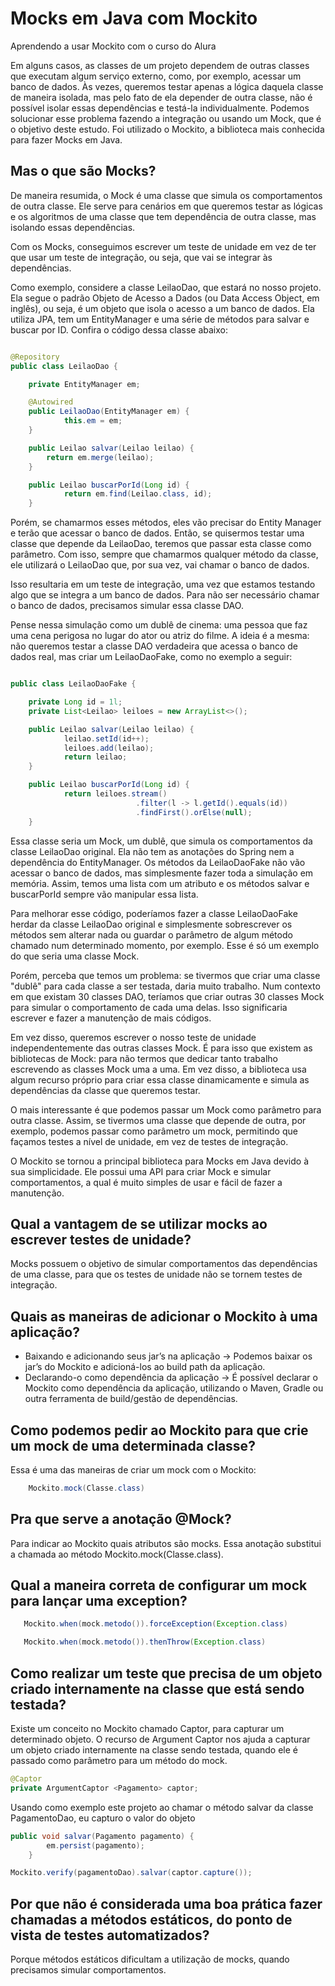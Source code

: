 # Mocks em Java com Mockito
Aprendendo a usar Mockito com o curso do Alura


Em alguns casos, as classes de um projeto dependem de outras classes que executam algum serviço externo, como, por exemplo, acessar um banco de dados. Às vezes, queremos testar apenas a lógica daquela classe de maneira isolada, mas pelo fato de ela depender de outra classe, não é possível isolar essas dependências e testá-la individualmente. Podemos solucionar esse problema fazendo a integração ou usando um Mock, que é o objetivo deste estudo. Foi utilizado o Mockito, a biblioteca mais conhecida para fazer Mocks em Java.

## Mas o que são Mocks?
De maneira resumida, o Mock é uma classe que simula os comportamentos de outra classe. Ele serve para cenários em que queremos testar as lógicas e os algoritmos de uma classe que tem dependência de outra classe, mas isolando essas dependências.

Com os Mocks, conseguimos escrever um teste de unidade em vez de ter que usar um teste de integração, ou seja, que vai se integrar às dependências.

Como exemplo, considere a classe LeilaoDao, que estará no nosso projeto. Ela segue o padrão Objeto de Acesso a Dados (ou Data Access Object, em inglês), ou seja, é um objeto que isola o acesso a um banco de dados. Ela utiliza JPA, tem um EntityManager e uma série de métodos para salvar e buscar por ID. Confira o código dessa classe abaixo:

~~~java

@Repository
public class LeilaoDao {

    private EntityManager em;

    @Autowired
    public LeilaoDao(EntityManager em) {
            this.em = em;
    }

    public Leilao salvar(Leilao leilao) {
        return em.merge(leilao);
    }

    public Leilao buscarPorId(Long id) {
            return em.find(Leilao.class, id);
    }

~~~

Porém, se chamarmos esses métodos, eles vão precisar do Entity Manager e terão que acessar o banco de dados. Então, se quisermos testar uma classe que depende da LeilaoDao, teremos que passar esta classe como parâmetro. Com isso, sempre que chamarmos qualquer método da classe, ele utilizará o LeilaoDao que, por sua vez, vai chamar o banco de dados.

Isso resultaria em um teste de integração, uma vez que estamos testando algo que se integra a um banco de dados. Para não ser necessário chamar o banco de dados, precisamos simular essa classe DAO.

Pense nessa simulação como um dublê de cinema: uma pessoa que faz uma cena perigosa no lugar do ator ou atriz do filme. A ideia é a mesma: não queremos testar a classe DAO verdadeira que acessa o banco de dados real, mas criar um LeilaoDaoFake, como no exemplo a seguir:

~~~java

public class LeilaoDaoFake {

    private Long id = 1l;
    private List<Leilao> leiloes = new ArrayList<>();

    public Leilao salvar(Leilao leilao) {
            leilao.setId(id++);
            leiloes.add(leilao);
            return leilao;
    }

    public Leilao buscarPorId(Long id) {
            return leiloes.stream()
                            .filter(l -> l.getId().equals(id))
                            .findFirst().orElse(null);
    }

~~~   

Essa classe seria um Mock, um dublê, que simula os comportamentos da classe LeilaoDao original. Ela não tem as anotações do Spring nem a dependência do EntityManager. Os métodos da LeilaoDaoFake não vão acessar o banco de dados, mas simplesmente fazer toda a simulação em memória. Assim, temos uma lista com um atributo e os métodos salvar e buscarPorId sempre vão manipular essa lista.

Para melhorar esse código, poderíamos fazer a classe LeilaoDaoFake herdar da classe LeilaoDao original e simplesmente sobrescrever os métodos sem alterar nada ou guardar o parâmetro de algum método chamado num determinado momento, por exemplo. Esse é só um exemplo do que seria uma classe Mock.

Porém, perceba que temos um problema: se tivermos que criar uma classe "dublê" para cada classe a ser testada, daria muito trabalho. Num contexto em que existam 30 classes DAO, teríamos que criar outras 30 classes Mock para simular o comportamento de cada uma delas. Isso significaria escrever e fazer a manutenção de mais códigos.

Em vez disso, queremos escrever o nosso teste de unidade independentemente das outras classes Mock. É para isso que existem as bibliotecas de Mock: para não termos que dedicar tanto trabalho escrevendo as classes Mock uma a uma. Em vez disso, a biblioteca usa algum recurso próprio para criar essa classe dinamicamente e simula as dependências da classe que queremos testar.

O mais interessante é que podemos passar um Mock como parâmetro para outra classe. Assim, se tivermos uma classe que depende de outra, por exemplo, podemos passar como parâmetro um mock, permitindo que façamos testes a nível de unidade, em vez de testes de integração.

O Mockito se tornou a principal biblioteca para Mocks em Java devido à sua simplicidade. Ele possui uma API para criar Mock e simular comportamentos, a qual é muito simples de usar e fácil de fazer a manutenção.

## Qual a vantagem de se utilizar mocks ao escrever testes de unidade?
Mocks possuem o objetivo de simular comportamentos das dependências de uma classe, para que os testes de unidade não se tornem testes de integração.

## Quais as maneiras de adicionar o Mockito à uma aplicação?
* Baixando e adicionando seus jar’s na aplicação -> Podemos baixar os jar’s do Mockito e adicioná-los ao build path da aplicação.
* Declarando-o como dependência da aplicação -> É possível declarar o Mockito como dependência da aplicação, utilizando o Maven, Gradle ou outra ferramenta de build/gestão de dependências.

## Como podemos pedir ao Mockito para que crie um mock de uma determinada classe?
Essa é uma das maneiras de criar um mock com o Mockito: 
~~~java
    Mockito.mock(Classe.class)
~~~

## Pra que serve a anotação @Mock?
Para indicar ao Mockito quais atributos são mocks. Essa anotação substitui a chamada ao método Mockito.mock(Classe.class).

## Qual a maneira correta de configurar um mock para lançar uma exception?

~~~java
   Mockito.when(mock.metodo()).forceException(Exception.class)
~~~

~~~java
   Mockito.when(mock.metodo()).thenThrow(Exception.class)
~~~

## Como realizar um teste que precisa de um objeto criado internamente na classe que está sendo testada?
Existe um conceito no Mockito chamado Captor, para capturar um determinado objeto. O recurso de Argument Captor nos ajuda a capturar um objeto criado internamente na classe sendo testada, quando ele é passado como parâmetro para um método do mock.

~~~java
@Captor
private ArgumentCaptor <Pagamento> captor;
~~~

Usando como exemplo este projeto ao chamar o método salvar da classe PagamentoDao, eu capturo o valor do objeto

~~~java
public void salvar(Pagamento pagamento) {
		em.persist(pagamento);
	}
~~~


~~~java
Mockito.verify(pagamentoDao).salvar(captor.capture());
~~~

## Por que não é considerada uma boa prática fazer chamadas a métodos estáticos, do ponto de vista de testes automatizados?
Porque métodos estáticos dificultam a utilização de mocks, quando precisamos simular comportamentos.
